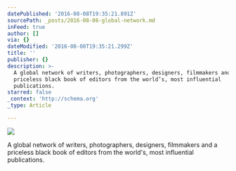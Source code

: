 ```yaml
---
datePublished: '2016-08-08T19:35:21.891Z'
sourcePath: _posts/2016-08-08-global-network.md
inFeed: true
author: []
via: {}
dateModified: '2016-08-08T19:35:21.299Z'
title: ''
publisher: {}
description: >-
  A global network of writers, photographers, designers, filmmakers and a
  priceless black book of editors from the world’s, most influential
  publications.
starred: false
_context: 'http://schema.org'
_type: Article

---
```

![](https://imgflo.herokuapp.com/graph/vahj1ThiexotieMo/e963a5ac9da9a8a6499f3ea237d1c748/croprotate.png?cropheight=203&cropwidth=204&degrees=0&input=https%3A%2F%2Fthe-grid-user-content.s3-us-west-2.amazonaws.com%2F4e2cfe3f-3cd1-4d48-b5ae-81dbc3f5289a.png&x=1&y=1)

A global network of writers, photographers, designers, filmmakers and a priceless black book of editors from the world's, most influential publications.